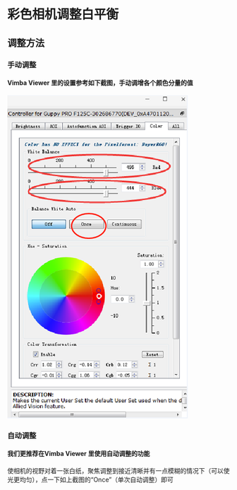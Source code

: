 # 彩色相机调整白平衡

## 调整方法
  ### 手动调整
  #### Vimba Viewer 里的设置参考如下截图，手动调增各个颜色分量的值
  ![GitHub](White_Balance.png "GitHub,Social Coding")
  ### 自动调整
  #### 我们更推荐在Vimba Viewer 里使用自动调整的功能
  使相机的视野对着一张白纸，聚焦调整到接近清晰并有一点模糊的情况下（可以使光更均匀），点一下如上截图的“Once”（单次自动调整）即可
